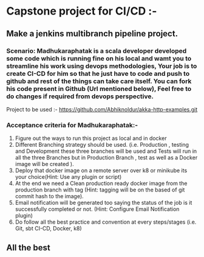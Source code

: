 # Capstone project for CI/CD :- 

## Make a jenkins multibranch pipeline project.

### Scenario: Madhukaraphatak is a scala developer developed some code which is running fine on his local and wamt you to streamline his work using devops methodologies, Your job is to create CI-CD for him so that he just have to code and push to github and rest of the things can take care itself. You can fork his code present in Github (Url mentioned below), Feel free to do changes if required from devops perspective.

Project to be used :- https://github.com/Abhiknoldur/akka-http-examples.git 

### Acceptance criteria for Madhukaraphatak:- 
1) Figure out the ways to run this project as local and in docker
2) Different Branching strategy should be used. (i.e. Production , testing and Development these three branches will be used and Tests will run in all the three Branches but in Production Branch , test as well as a Docker image will be created ).
3) Deploy that docker image on a remote server over k8 or minikube its your choice(Hint: Use any plugin or script)
4) At the end we need a Clean production ready docker image from the production branch with tag (Hint: tagging will be on the based of git commit hash to the image).
5) Email notification will be generated too saying the status of the job is it successfully completed or not. (Hint: Configure Email Notification plugin)
6) Do follow all the best practice and convention at every steps/stages (i.e. Git, sbt CI-CD, Docker, k8)

## All the best
